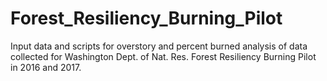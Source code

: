 # Forest_Resiliency_Burning_Pilot
Input data and scripts for overstory and percent burned analysis of data collected for Washington Dept. of Nat. Res. Forest Resiliency Burning Pilot in 2016 and 2017.
